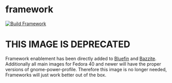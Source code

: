 # framework
[![Build Framework](https://github.com/ublue-os/framework/actions/workflows/build.yml/badge.svg)](https://github.com/ublue-os/framework/actions/workflows/build.yml)

# THIS IMAGE IS DEPRECATED

Framework enablement has been directly added to [Bluefin](projectbluefin.io) and [Bazzite](https://bazzite.gg). Additionally all main images for Fedora 40 and newer will have the proper versions of gnome-power-profile. Therefore this image is no longer needed, Frameworks will just work better out of the box. 

